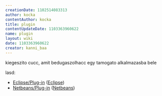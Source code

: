 ```yaml
---
creationDate: 1102514083313 
author: kocka 
contentAuthor: kocka 
title: plugin 
contentUpdateDate: 1103363960622 
name: plugin 
layout: wiki 
date: 1103363960622 
creator: kanni_baa 
---
```

kiegeszito cucc, amit bedugaszolhacc egy tamogato alkalmazasba bele

lasd: 

*   [Eclipse/Plug-in](Eclipse/Plug-in.html) ([Eclipse](Eclipse.html))
*   [Netbeans/Plug-in](Missing.html) ([Netbeans](Netbeans.html))
